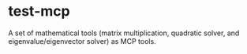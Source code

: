 # test-mcp

A set of mathematical tools (matrix multiplication, quadratic solver, and eigenvalue/eigenvector solver) as MCP tools.

